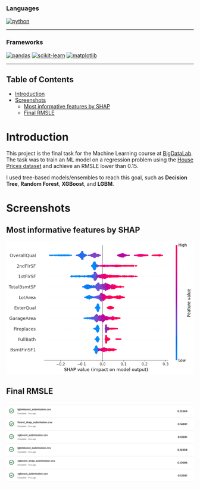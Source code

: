 ### Languages
[![python](https://img.shields.io/badge/python-3.13-d6123c?color=white&labelColor=d6123c&logo=python&logoColor=white)](#)

---

### Frameworks
[![pandas](https://img.shields.io/badge/pandas-2.2.3-d6123c?logo=pandas&logoColor=white&color=white&labelColor=d6123c)](#)
[![scikit-learn](https://img.shields.io/badge/scikit--learn-1.6.1-d6123c?logo=scikit-learn&logoColor=white&color=white&labelColor=d6123c)](#)
[![matplotlib](https://img.shields.io/badge/matplotlib-3.10.1-d6123c?color=white&labelColor=d6123c)](#)

---

## Table of Contents
- [Introduction](#introduction)
- [Screenshots](#screenshots)
  - [Most informative features by SHAP](#most-informative-features-by-shap)
  - [Final RMSLE](#final-rmsle)

# Introduction
This project is the final task for the Machine Learning course at [BigDataLab](https://www.bigdatalab.com.ua/).
The task was to train an ML model on a regression problem using the [House Prices dataset](https://www.kaggle.com/competitions/house-prices-advanced-regression-techniques/overview) and achieve an RMSLE lower than 0.15.

I used tree-based models/ensembles to reach this goal, such as **Decision Tree**, **Random Forest**, **XGBoost**, and **LGBM**.

# Screenshots
## Most informative features by SHAP
![Most informative features by SHAP](images/shap_most_informative_features.png)

## Final RMSLE 
![Result RMSLE](images/result.png)
